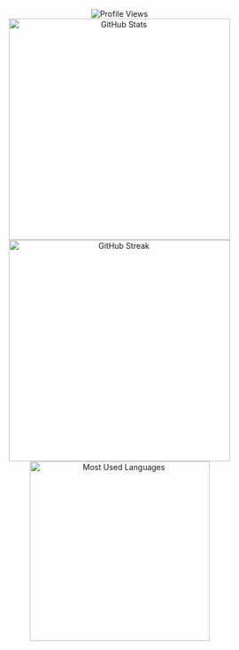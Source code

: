 <div align="center">
        <img src="https://komarev.com/ghpvc/?username=radiushere&label=Profile%20views&color=0e75b6&style=for-the-badge"
            alt="Profile Views" />
</div>

<div align="center">
        <img width="400"
            src="https://github-readme-stats.vercel.app/api?username=radiushere&show_icons=true&theme=tokyonight&border_radius=10"
            alt="GitHub Stats" />
        <img width="400"
            src="https://github-readme-streak-stats.herokuapp.com/?user=radiushere&theme=tokyonight&border_radius=10"
            alt="GitHub Streak" />
</div>

<div align="center">
        <img width="325"
            src="https://github-readme-stats.vercel.app/api/top-langs/?username=radiushere&layout=compact&theme=tokyonight&border_radius=10"
            alt="Most Used Languages" />
</div>
